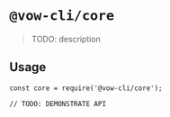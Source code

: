 # `@vow-cli/core`

> TODO: description

## Usage

```
const core = require('@vow-cli/core');

// TODO: DEMONSTRATE API
```
